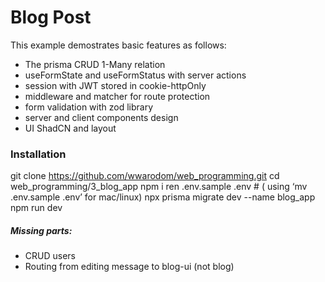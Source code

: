 # Blog Post

This example demostrates basic features as follows:
* The prisma CRUD 1-Many relation 
* useFormState and useFormStatus with server actions
* session with JWT stored in cookie-httpOnly 
* middleware and matcher for route protection
* form validation with zod library
* server and client components design
* UI ShadCN and layout

### Installation
git clone https://github.com/wwarodom/web_programming.git
cd web_programming/3_blog_app
npm i
ren .env.sample .env   # ( using ‘mv .env.sample .env’ for mac/linux)
npx prisma migrate dev --name blog_app
npm run dev

##### Missing parts: 
- CRUD users
- Routing from editing message to blog-ui (not blog)